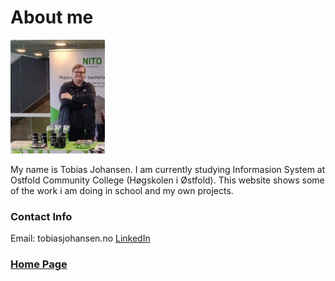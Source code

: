 #  About me


<img src="BildeTobias.jpg" alt="" style="width:30%">


My name is Tobias Johansen. I am currently studying Informasion System at Ostfold Community College (Høgskolen i Østfold).
This website shows some of the work i am doing in school and my own projects.


### Contact Info
Email: tobiasjohansen.no
[LinkedIn](https://www.linkedin.com/in/tobias-j-099150113)


### [Home Page](index.md)
